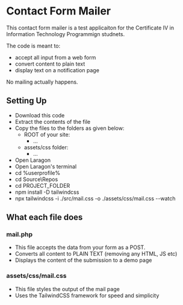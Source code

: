 # Contact Form Mailer

This contact form mailer is a test applicaiton for the Certificate IV in Information Technology Programmign studnets.

The code is meant to:

- accept all input from a web form
- convert content to plain text
- display text on a notification page

No mailing actually happens.

## Setting Up

- Download this code
- Extract the contents of the file
- Copy the files to the folders as given below:
  - ROOT of your site:
    - ... 
  - assets/css folder:
    - ...
- Open Laragon
- Open Laragon's terminal
- cd %userprofile%
- cd Source\Repos
- cd PROJECT_FOLDER
- npm install -D tailwindcss
-  npx tailwindcss -i ./src/mail.css -o ./assets/css/mail.css --watch
## What each file does

### mail.php

- This file accepts the data from your form as a POST.
- Converts all content to PLAIN TEXT (removing any HTML, JS etc)
- Displays the content of the submission to a demo page

### assets/css/mail.css

- This file styles the output of the mail page
- Uses the TailwindCSS framework for speed and simplicity

